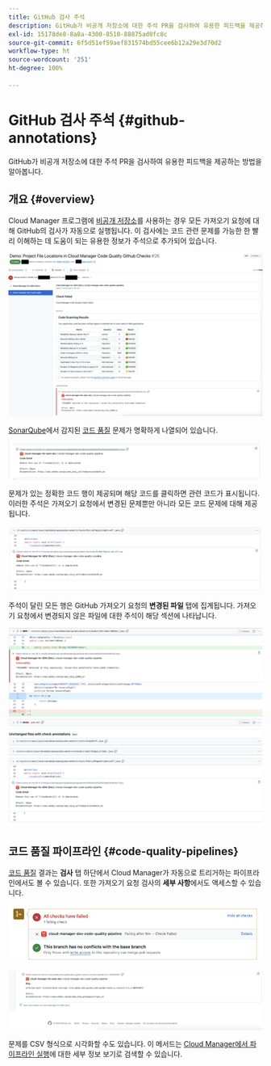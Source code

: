 ```yaml
---
title: GitHub 검사 주석
description: GitHub가 비공개 저장소에 대한 주석 PR을 검사하여 유용한 피드백을 제공하는 방법을 알아봅니다.
exl-id: 15178de8-8a8a-4300-8510-88875ad0fc8c
source-git-commit: 6f5d51ef59aef831574bd55cee6b12a29e3d70d2
workflow-type: ht
source-wordcount: '251'
ht-degree: 100%

---
```



# GitHub 검사 주석 {#github-annotations}

GitHub가 비공개 저장소에 대한 주석 PR을 검사하여 유용한 피드백을 제공하는 방법을 알아봅니다.

## 개요 {#overview}

Cloud Manager 프로그램에 [비공개 저장소](private-repositories.md)를 사용하는 경우 모든 가져오기 요청에 대해 GitHub의 검사가 자동으로 실행됩니다. 이 검사에는 코드 관련 문제를 가능한 한 빨리 이해하는 데 도움이 되는 유용한 정보가 주석으로 추가되어 있습니다.

![GitHub 검사 주석의 예](assets/github-check-annotations.png)

[SonarQube](/help/using/custom-code-quality-rules.md)에서 감지된 [코드 품질](/help/using/code-quality-testing.md) 문제가 명확하게 나열되어 있습니다.

![코드 문제 주석의 예](assets/github-check-annotations-example.png)

문제가 있는 정확한 코드 행이 제공되며 해당 코드를 클릭하면 관련 코드가 표시됩니다. 이러한 주석은 가져오기 요청에서 변경된 문제뿐만 아니라 모든 코드 문제에 대해 제공됩니다.

![코드 문제 주석의 예](assets/github-check-annotations-example-code.png)

주석이 달린 모든 행은 GitHub 가져오기 요청의 **변경된 파일** 탭에 집계됩니다. 가져오기 요청에서 변경되지 않은 파일에 대한 주석이 해당 섹션에 나타납니다.

![변경된 파일 탭 주석의 예](assets/github-check-annotations-files-changed.png)

## 코드 품질 파이프라인 {#code-quality-pipelines}

[코드 품질](/help/using/code-quality-testing.md) 결과는 **검사** 탭 하단에서 Cloud Manager가 자동으로 트리거하는 파이프라인에서도 볼 수 있습니다. 또한 가져오기 요청 검사의 **세부 사항**&#x200B;에서도 액세스할 수 있습니다.

![주석의 예](assets/github-check-annotations-code-quality.png)

![주석의 예](assets/github-check-annotations-code-quality-2.png)

문제를 CSV 형식으로 시각화할 수도 있습니다. 이 메서드는 [Cloud Manager에서 파이프라인 실행](/help/using/managing-pipelines.md)에 대한 세부 정보 보기로 검색할 수 있습니다.
